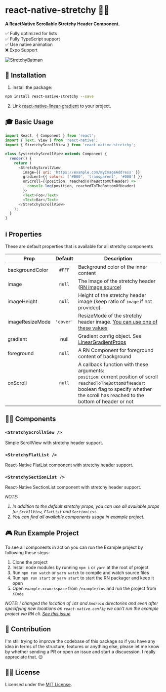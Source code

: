 # react-native-stretchy 🤸‍♀️

**A ReactNative Scrollable Stretchy Header Component.**

✅ Fully optimized for lists<br>
✅ Fully TypeScript support<br>
✅ Use native animation<br>
❌ Expo Support

![StretchyBatman](/demo.gif)

## 🧐 Installation
1. Install the package:
```bash
npm install react-native-stretchy --save
```
2. Link [react-native-linear-gradient][1] to your project.

## 🎓 Basic Usage

```js
import React, { Component } from 'react';
import { Text, View } from 'react-native';
import { StretchyScrollView } from 'react-native-stretchy';

class SystretchyScrollView extends Component {
  render() {
    return (
      <StretchyScrollView
        image={{ uri: 'https://example.com/myImageAddress' }}
        gradient={{ colors: ['#000', 'transparent', '#000'] }}
        onScroll={(position, reachedToTheBottomOfHeader) =>
          console.log(position, reachedToTheBottomOfHeader)
        }>
        <Text>Foo</Text>
        <Text>Bar</Text>
      </StretchyScrollView>
    );
  }
}
```

## ℹ️ Properties

These are default properties that is available for all stretchy components

| Prop            |  Default  | Description                                                                                                                                                                                                |
| --------------- | :-------: | ---------------------------------------------------------------------------------------------------------------------------------------------------------------------------------------------------------- |
| backgroundColor |  `#FFF`   | Background color of the inner content                                                                                                                                                                      |
| image           |  `null`   | The image of the stretchy header ([RN image source][2])                                                                                                                                                    |
| imageHeight     |  `null`   | Height of the stretchy header image (keep ratio of `image` if not provided)                                                                                                                                |
| imageResizeMode | `'cover'` | ResizeMode of the stretchy header image. [You can use one of these values](https://facebook.github.io/react-native/docs/image.html#resizemode)                                                             |
| gradient        |   null    | Gradient config object. See [LinearGradientProps][3]                                                                                                                                                       |
| foreground      |  `null`   | A RN Component for foreground content of background                                                                                                                                                        |
| onScroll        |  `null`   | A callback function with these arguments:<br>`position`: current position of scroll<br>`reachedToTheBottomOfHeader`: boolean flag to specify whether the scroll has reached to the bottom of header or not |

## 💁‍♂️ Components

### <b>`<StretchyScrollView />`</b>

Simple ScrollView with stretchy header support.

### <b>`<StretchyFlatList />`</b>

React-Native FlatList component with stretchy header support.<br>

### <b>`<StretchySectionList />`</b>

React-Native SectionList component with stretchy header support.<br>

<i>NOTE: <br>

1. In addition to the default stretchy props, you can use all available props for `ScrollView`, `FlatList` and `SectionList`.<br>
2. You can find all available components usage in example project.</i>

## 🎮 Run Example Project

To see all components in action you can run the Example project by following these steps:

1. Clone the project
2. Install node modules by running `npm i` or `yarn` at the root of project
3. Run `npm run watch` or `yarn watch` to compile and watch source files
4. Run `npm run start` or `yarn start` to start the RN packager and keep it open
5. Open `example.xcworkspace` from `/example/ios` and run the project from `XCode`

<i>NOTE: I changed the location of `iOS` and `Android` directories and even after specifying new locations on `react-native.config` we can't run the example project via RN cli. [See this issue][4]</i>

## 🧩 Contribution

I'm still trying to improve the codebase of this package so if you have any idea in terms of the structure, features or anything else, please let me know by whether sending a PR or open an issue and start a discuession. I really appreciate that. :wink:

## 👮‍♂️ License

Licensed under the [MIT License](https://github.com/hamidhadi/react-native-stretchy/blob/master/LICENSE).

[1]: https://github.com/react-native-community/react-native-linear-gradient
[2]: https://facebook.github.io/react-native/docs/images.html
[3]: https://github.com/react-native-community/react-native-linear-gradient/blob/master/index.d.ts
[4]: https://github.com/react-native-community/cli/issues/1103
